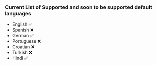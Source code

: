 ### Current List of Supported and soon to be supported **default** languages

- English :white_check_mark:
- Spanish :x:
- German :white_check_mark:
- Portuguese :x:
- Croatian :x:
- Turkish :x:
- Hindi :white_check_mark:
